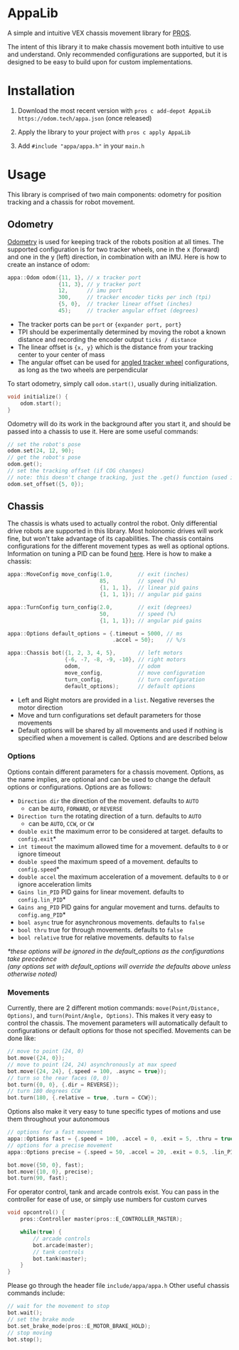 # AppaLib
A simple and intuitive VEX chassis movement library for [PROS](https://pros.cs.purdue.edu/). 

The intent of this library it to make chassis movement both intuitive to use and understand. Only recommended configurations are supported, but it is designed to be easy to build upon for custom implementations. 

# Installation

1. Download the most recent version with `pros c add-depot AppaLib https://odom.tech/appa.json` (once released)

2. Apply the library to your project with `pros c apply AppaLib`

3. Add `#include "appa/appa.h"` in your `main.h`


# Usage
This library is comprised of two main components: odometry for position tracking and a chassis for robot movement.

## Odometry
[Odometry](https://wiki.purduesigbots.com/software/odometry) is used for keeping track of the robots position at all times. The supported configuration is for two tracker wheels, one in the x (forward) and one in the y (left) direction, in combination with an IMU. Here is how to create an instance of odom:
```c++
appa::Odom odom({11, 1}, // x tracker port
                {11, 3}, // y tracker port
                12,      // imu port
                300,     // tracker encoder ticks per inch (tpi)
                {5, 0},  // tracker linear offset (inches)
                45);     // tracker angular offset (degrees)
```

- The tracker ports can be `port` or `{expander port, port}`
- TPI should be experimentally determined by moving the robot a known distance and recording the encoder output `ticks / distance`
- The linear offset is `{x, y}` which is the distance from your tracking center to your center of mass
- The angular offset can be used for [angled tracker wheel](https://youtu.be/TqMNuXfKgMc?si=iwc8nQkSW-A0ZFeG&t=36) configurations, as long as the two wheels are perpendicular

To start odometry, simply call `odom.start()`, usually during initialization.

```c++
void initialize() {
    odom.start();
}
```

Odometry will do its work in the background after you start it, and should be passed into a chassis to use it. Here are some useful commands:

```c++
// set the robot's pose
odom.set(24, 12, 90);
// get the robot's pose
odom.get();
// set the tracking offset (if COG changes)
// note: this doesn't change tracking, just the .get() function (used in movements)
odom.set_offset({5, 0});
```

## Chassis
The chassis is whats used to actually control the robot. Only differential drive robots are supported in this library. Most holonomic drives will work fine, but won't take advantage of its capabilities. The chassis contains configurations for the different movement types as well as optional options. Information on tuning a PID can be found [here](https://wiki.purduesigbots.com/software/control-algorithms/pid-controller). Here is how to make a chassis:

```c++
appa::MoveConfig move_config(1.0,        // exit (inches)
                             85,         // speed (%)
                             {1, 1, 1},  // linear pid gains
                             {1, 1, 1}); // angular pid gains

appa::TurnConfig turn_config(2.0,        // exit (degrees)
                             50,         // speed (%)
                             {1, 1, 1}); // angular pid gains

appa::Options default_options = {.timeout = 5000, // ms
                                 .accel = 50};    // %/s

appa::Chassis bot({1, 2, 3, 4, 5},       // left motors
                  {-6, -7, -8, -9, -10}, // right motors
                  odom,                  // odom
                  move_config,           // move configuration
                  turn_config,           // turn configuration
                  default_options);      // default options
```
- Left and Right motors are provided in a `list`. Negative reverses the motor direction
- Move and turn configurations set default parameters for those movements
- Default options will be shared by all movements and used if nothing is specified when a movement is called. Options and are described below

### Options
Options contain different parameters for a chassis movement. Options, as the name implies, are optional and can be used to change the default options or configurations. Options are as follows:

- `Direction dir` the direction of the movement. defaults to `AUTO`
    - can be `AUTO`, `FORWARD`, or `REVERSE`
- `Direction turn` the rotating direction of a turn. defaults to `AUTO`
    - can be `AUTO`, `CCW`, or `CW`
- `double exit` the maximum error to be considered at target. defaults to `config.exit`*
- `int timeout` the maximum allowed time for a movement. defaults to `0` or ignore timeout
- `double speed` the maximum speed of a movement. defaults to `config.speed`*
- `double accel` the maximum acceleration of a movement. defaults to `0` or ignore acceleration limits
- `Gains lin_PID` PID gains for linear movement. defaults to `config.lin_PID`*
- `Gains ang_PID` PID gains for angular movement and turns. defaults to `config.ang_PID`*
- `bool async` true for asynchronous movements. defaults to `false`
- `bool thru` true for through movements. defaults to `false`
- `bool relative` true for relative movements. defaults to `false`

_*these options will be ignored in the default_options as the configurations take precedence_\
_(any options set with default_options will override the defaults above unless otherwise noted)_

### Movements
Currently, there are 2 different motion commands: `move(Point/Distance, Options)`, and `turn(Point/Angle, Options)`. This makes it very easy to control the chassis. The movement parameters will automatically default to configurations or default options for those not specified. Movements can be done like:

```c++
// move to point (24, 0)
bot.move({24, 0});
// move to point (24, 24) asynchronously at max speed
bot.move({24, 24}, {.speed = 100, .async = true});
// turn so the rear faces (0, 0)
bot.turn({0, 0}, {.dir = REVERSE});
// turn 180 degrees CCW
bot.turn(180, {.relative = true, .turn = CCW});
```

Options also make it very easy to tune specific types of motions and use them throughout your autonomous

```c++
// options for a fast movement
appa::Options fast = {.speed = 100, .accel = 0, .exit = 5, .thru = true};
// options for a precise movement
appa::Options precise = {.speed = 50, .accel = 20, .exit = 0.5, .lin_PID = appa::Gains{5, 0, 1}};

bot.move({50, 0}, fast);
bot.move({10, 0}, precise);
bot.turn(90, fast);
```

For operator control, tank and arcade controls exist. You can pass in the controller for ease of use, or simply use numbers for custom curves

```c++
void opcontrol() {
    pros::Controller master(pros::E_CONTROLLER_MASTER);

    while(true) {
        // arcade controls
        bot.arcade(master);
        // tank controls
        bot.tank(master);
    }
}
```
Please go through the header file `include/appa/appa.h` Other useful chassis commands include:
```c++
// wait for the movement to stop
bot.wait();
// set the brake mode
bot.set_brake_mode(pros::E_MOTOR_BRAKE_HOLD);
// stop moving
bot.stop();
```